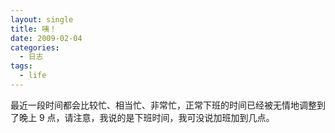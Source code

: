 ```yaml
---
layout: single
title: 咦！
date: 2009-02-04
categories:
  - 日志
tags:
  - life
---
```


最近一段时间都会比较忙、相当忙、非常忙，正常下班的时间已经被无情地调整到了晚上 9 点，请注意，我说的是下班时间，我可没说加班加到几点。

